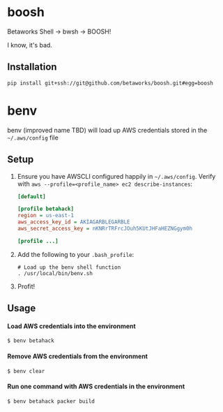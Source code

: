 boosh
=====

Betaworks Shell -> bwsh -> BOOSH!

I know, it's bad.

Installation
------------
```
pip install git+ssh://git@github.com/betaworks/boosh.git#egg=boosh
```

benv
====
benv (improved name TBD) will load up AWS credentials stored in the `~/.aws/config` file

Setup
-----
 1. Ensure you have AWSCLI configured happily in `~/.aws/config`.  Verify with `aws --profile=<profile_name> ec2 describe-instances`:

    ```ini
    [default]
    
    [profile betahack]
    region = us-east-1
    aws_access_key_id = AKIAGARBLEGARBLE
    aws_secret_access_key = nKNRrTRFrcJOuh5KUtJHFaHEZNGgym0h
    
    [profile ...]
    ```
 2. Add the following to your `.bash_profile`:

    ```
    # Load up the benv shell function
    . /usr/local/bin/benv.sh
    ```

 3. Profit!

Usage
-----

#### Load AWS credentials into the environment
```
$ benv betahack
```

#### Remove AWS credentials from the environment
```
$ benv clear
```

#### Run one command with AWS credentials in the environment
```
$ benv betahack packer build
```
